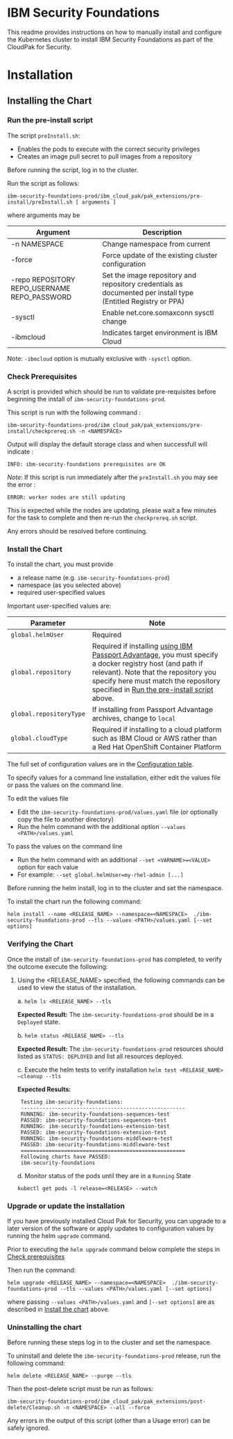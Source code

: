 # IBM Security Foundations
This readme provides instructions on how to manually install and configure the Kubernetes cluster to install IBM Security Foundations as part of the  CloudPak for Security.

# Installation

## Installing the Chart

### Run the pre-install script

The script `preInstall.sh`:
-  Enables the pods to execute with the correct security privileges
-  Creates an image pull secret to pull images from a repository

Before running the script, log in to the cluster.

Run the script as follows:
```
ibm-security-foundations-prod/ibm_cloud_pak/pak_extensions/pre-install/preInstall.sh [ arguments ] 
```

where arguments may be


| Argument| Description
|---------|-------------
| -n NAMESPACE | Change namespace from current
| -force | Force update of the existing cluster configuration
| -repo REPOSITORY REPO_USERNAME REPO_PASSWORD | Set the image repository and repository credentials as documented per install type (Entitled Registry or PPA)
| -sysctl | Enable net.core.somaxconn sysctl change
| -ibmcloud | Indicates target environment is IBM Cloud


Note:  `-ibmcloud` option is mutually exclusive with `-sysctl` option. 
  
### Check Prerequisites	

A script is provided which should be run to validate pre-requisites before beginning the install of `ibm-security-foundations-prod`. 	


This script is run with the following command : 	

```	
ibm-security-foundations-prod/ibm_cloud_pak/pak_extensions/pre-install/checkprereq.sh -n <NAMESPACE> 	
```	

Output will display the default storage class and when successfull will indicate : 	

```	
INFO: ibm-security-foundations prerequisites are OK	
```	

*Note*: If this script is run immediately after the `preInstall.sh` you may see the error : 
```
ERROR: worker nodes are still updating
```
This is expected while the nodes are updating, please wait a few minutes for the task to complete and then re-run the `checkprereq.sh` script.

Any errors should be resolved before continuing.

### Install the Chart

To install the chart, you must provide
- a release name (e.g. `ibm-security-foundations-prod`)
- namespace (as you selected above)
- required user-specified values

Important user-specified values are:

| Parameter | Note | 
| --- | --- |
| `global.helmUser` | Required |
| `global.repository` | Required if installing [using IBM Passport Advantage](https://www.ibm.com/support/knowledgecenter/SSTDPP_1.3.0/docs/security-pak/ppa_download.html), you must specify a docker registry host (and path if relevant). Note that the repository you specify here must match the repository specified in [Run the pre-install script](#run-the-pre-install-script) above. |
| `global.repositoryType` | If installing from Passport Advantage archives, change to `local` |
| `global.cloudType` | Required if installing to a cloud platform such as IBM Cloud or AWS rather than a Red Hat OpenShift Container Platform |

The full set of configuration values are in the [Configuration table](#configuration).

To specify values for a command line installation, either edit the values file or pass the values on the command line.

To edit the values file
- Edit the `ibm-security-foundations-prod/values.yaml` file (or optionally copy the file to another directory)
- Run the helm command with the additional option `--values <PATH>/values.yaml`

To pass the values on the command line
- Run the helm command with an additional `--set <VARNAME>=<VALUE>` option for each value
- For example: `--set global.helmUser=my-rhel-admin [...]`

Before running the helm install, log in to the cluster and set the namespace.

To install the chart run the following command:
```
helm install --name <RELEASE_NAME> --namespace=<NAMESPACE>  ./ibm-security-foundations-prod --tls --values <PATH>/values.yaml [--set options]
```
                     
### Verifying the Chart

Once the install of `ibm-security-foundations-prod` has completed, to verify the outcome execute the following:

1. Using the <RELEASE_NAME> specified, the following commands can be used to view the status of the installation.

    a. `helm ls <RELEASE_NAME> --tls`
    
    __Expected Result:__ The `ibm-security-foundations-prod` should be in a `Deployed` state.

    b. `helm status <RELEASE_NAME> --tls`
    
     __Expected Result:__ The `ibm-security-foundations-prod` resources should listed as `STATUS: DEPLOYED` and list  all resources deployed.

    c. Execute the helm tests to verify installation  ```helm test <RELEASE_NAME> –cleanup --tls```

    __Expected Results:__

       
        Testing ibm-security-foundations:
        -----------------------------------------------------
        RUNNING: ibm-security-foundations-sequences-test
        PASSED: ibm-security-foundations-sequences-test
        RUNNING: ibm-security-foundations-extension-test
        PASSED: ibm-security-foundations-extension-test
        RUNNING: ibm-security-foundations-middleware-test
        PASSED: ibm-security-foundations-middleware-test
        =====================================================
        Following charts have PASSED: 
        ibm-security-foundations
        

    d. Monitor status of the pods until they are in a  `Running` State 

      ```kubectl get pods -l release=<RELEASE> --watch```


### Upgrade or update the installation

If you have previously installed Cloud Pak for Security, you can upgrade to a later version of the software or apply updates to configuration values by running the helm `upgrade` command.


Prior to executing the `helm upgrade` command below complete the steps in [Check prerequisites](#check-prerequisites)

Then run the command:
```
helm upgrade <RELEASE_NAME> --namespace=<NAMESPACE>  ./ibm-security-foundations-prod --tls --values <PATH>/values.yaml [--set options]
```

where passing `--values <PATH>/values.yaml` and `[--set options]` are as described in [Install the chart](#install-the-chart) above.


### Uninstalling the chart

Before running these steps log in to the cluster and set the namespace.

To uninstall and delete the `ibm-security-foundations-prod` release, run the following command:

```
helm delete <RELEASE_NAME> --purge --tls
```

Then the post-delete script must be run as follows:
```
ibm-security-foundations-prod/ibm_cloud_pak/pak_extensions/post-delete/Cleanup.sh -n <NAMESPACE> --all --force
```

Any errors in the output of this script (other than a Usage error) can be safely ignored.
